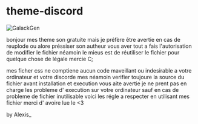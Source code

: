 # theme-discord
<img alt="GalackGen" src="https://photos.app.goo.gl/TiJfP743uxzi837m8">

bonjour mes theme son gratuite mais je préfère être avertie en cas de reuplode ou alore 
préssiser son autheur vous aver tout a fais l'autorisation de modifier le fichier 
néamoin le mieus est de réutiliser le fichier pour quelque chose de légale mercie C;

mes ficher css ne comptiene aucun code maveillant ou indesirable a votre ordinateur
et votre discorde mes néamoin verifier toujoure la source du fichier avant installation 
et execution vous aite avertie je ne prent pas en charge les probleme d' execution sur
votre ordinateur sauf en cas de probleme de fichier inutilisable voici les régle
a respecter en utilisant mes fichier merci d' avoire lue le <README> <3

by Alexis_

